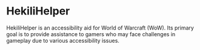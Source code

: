 # HekiliHelper
HekiliHelper is an accessibility aid for World of Warcraft (WoW). 
Its primary goal is to provide assistance to gamers who may face challenges in gameplay due to various accessibility issues.


